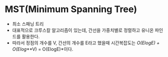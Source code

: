 # MST(Minimum Spanning Tree)

- 최소 스패닝 트리
- 대표적으로 크루스칼 알고리즘이 있는데, 간선을 가중치별로 정렬하고 유니온 파인드를 활용한다.
- 따라서 정점의 개수를 V, 간선의 개수를 E라고 했을때 시간복잡도는 *O(ElogE) + O(Elog*\**V) = O(ElogE)*이다.